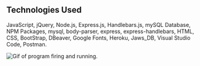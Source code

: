 ## Technologies Used
JavaScript,
jQuery,
Node.js,
Express.js,
Handlebars.js,
mySQL Database,
NPM Packages,
mysql,
body-parser,
express,
express-handlebars,
HTML,
CSS,
BootStrap,
DBeaver,
Google Fonts,
Heroku,
Jaws_DB,
Visual Studio Code,
Postman.

![Gif of program firing and running.](http://g.recordit.co/l80V4Rynxd.gif)

